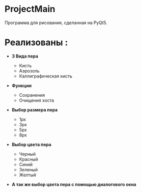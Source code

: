 # ProjectMain
Программа для рисования, сделанная на PyQt5.

# Реализованы :
- **3 Вида пера**

  - Кисть
  - Аэрозоль
  - Каллиграфическая кисть
  
- **Функции**

   - Сохранения
   - Очищения хоста
   
- **Выбор размера пера**
   - 1px
   - 3px
   - 5px
   - 8px
 
- **Выбор цвета пера**
   - Черный
   - Красный
   - Синий
   - Зеленый
   - Желтый
- **А так же выбор цвета пера с помощью диалогового окна**